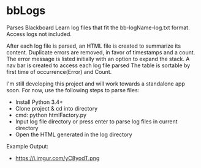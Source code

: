 # bbLogs

Parses Blackboard Learn log files that fit the bb-logName-log.txt format. Access logs not included.

After each log file is parsed, an HTML file is created to summarize its content. 
Duplicate errors are removed, in favor of timestamps and a count. 
The error message is listed initially with an option to expand the stack. 
A nav bar is created to access each log file parsed
The table is sortable by first time of occurrence(Error) and Count. 

I'm still developing this project and will work towards a standalone app soon. For now, use the following steps to parse files:
* Install Python 3.4+
* Clone project & cd into directory
* cmd: python htmlFactory.py
* Input log file directory or press enter to parse log files in current directory
* Open the HTML generated in the log directory

Example Output:
* https://i.imgur.com/yC8yodT.png